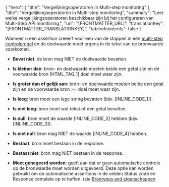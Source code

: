 {
  "hero": {
    "title": "Vergelijkingsoperatoren in Multi-step monitoring"
  },
  "title": "Vergelijkingsoperatoren in Multi-step monitoring",
  "summary": "Leer welke vergelijkingsoperatoren beschikbaar zijn bij het configureren  van Multi-Step API monitoring.",
  "url": "[FRONTMATTER_URL]",
  "translationKey": "[FRONTMATTER_TRANSLATIONKEY]",
  "tableofcontents": false
}

Wanneer u een assertion creëert voor een van de stappen in een [multi-step controleregel]([LINK_URL_1]) en de doelwaarde moet ergens in de tekst van de bronwaarde voorkomen.

-   **Bevat niet**: de bron mag NIET de doelwaarde bevatten.

-   **Is kleiner dan**: bron- en doelwaarde moeten beide een getal zijn en de voorwaarde bron [HTML_TAG_1] doel moet waar zijn.

-   **Is groter dan of gelijk aan**: bron- en doelwaarde moeten beide een getal zijn en de voorwaarde bron >= doel moet waar zijn.

-   **Is leeg**: bron moet een lege string bevatten (bijv. [INLINE_CODE_1]).

-   **Is niet leeg**: bron moet wat tekst of een getal bevatten.

-   **Is null**: bron moet de waarde [INLINE_CODE_2] hebben (bijv. [INLINE_CODE_3]).

-   **Is niet null**: bron mag NIET de waarde [INLINE_CODE_4] hebben.

-   **Bestaat**: bron moet bestaan in de response.

-   **Bestaat niet**: bron mag NIET bestaan in de response.

-   **Moet genegeerd worden**: geeft aan dat er geen automatische controle op de bronwaarde moet worden uitgevoerd. Deze optie kan worden gebruikt om de automatische assertions in de velden Status code en Response complete op te heffen. (zie [Brontypes and eigenschappen]([LINK_URL_2])
